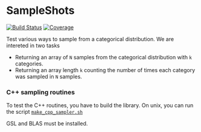 # SampleShots

[![Build Status](https://github.com/jlapeyre/SampleShots.jl/actions/workflows/CI.yml/badge.svg?branch=main)](https://github.com/jlapeyre/SampleShots.jl/actions/workflows/CI.yml?query=branch%3Amain)
[![Coverage](https://codecov.io/gh/jlapeyre/SampleShots.jl/branch/main/graph/badge.svg)](https://codecov.io/gh/jlapeyre/SampleShots.jl)


Test various ways to sample from a categorical distribution.
We are intereted in two tasks

* Returning an array of `N` samples from the categorical distribution with `k` categories.
* Returning an array length `k` counting the number of times each category was sampled in `N` samples.


### C++ sampling routines

To test the C++ routines, you have to build the library. On unix, you can run the script [`make_cpp_sampler.sh`](./make_cpp_sampler.sh)

GSL and BLAS must be installed.
